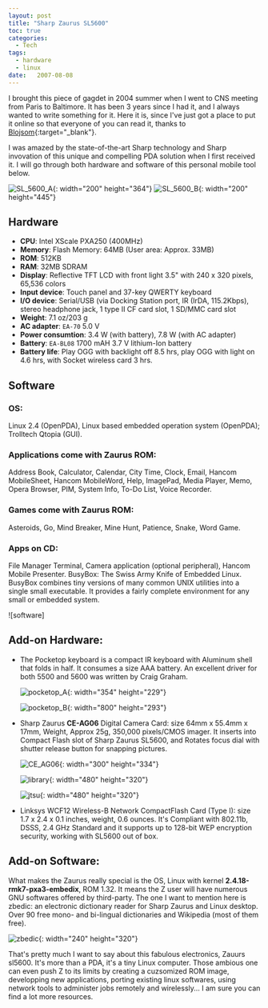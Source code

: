 ```yaml
---
layout: post
title: "Sharp Zaurus SL5600"
toc: true
categories:
  - Tech
tags:
  - hardware
  - linux
date:   2007-08-08
---
```


I brought this piece of gagdet in 2004 summer when I went to CNS meeting from 
Paris to Baltimore. It has been 3 years since I had it, and I always wanted to 
write something for it. Here it is, since I've just got a place to put it online 
so that everyone of you can read it, thanks to 
[Blojsom](https://github.com/timothystone/blojsom){:target="_blank"}. 

I was amazed by the state-of-the-art Sharp technology and Sharp invovation of 
this unique and compelling PDA solution when I first received it. I will go 
through both hardware and software of this personal mobile tool below.

![SL_5600_A](https://bn1303files.storage.live.com/y4mbmaotxcSHH3oy6MYv91gCblkXh_lFg_DFaaZQiXp-av0pXwF7DPmkfv6wS_PmsS-4euBvJyh8kilan2t3bsle5MHoa49wGQc0RDuS_ABM8aw48q1G_hbrUKMHwsDvzQZiYILNDZfZuxc7OMvMnfXL6YfjtocgqVA-B4pWSP3v2Msv6sqKQF6dgyA2v_0Y_ku?width=200&height=364&cropmode=none){: width="200" height="364"}  ![SL_5600_B](https://bn1303files.storage.live.com/y4mkSAqlrCcbRr9dbkxYx5PLvRJbfB6SkYzUpM2rMPpmNA_sQdjviyQuTwrzgv5xQfDbbI4sHxb6hmFwZ66EQLRUpw5Dj_0XPF_IBegbYwUsawrGPB9ieN9VOHsOGiQXP-LxTz6WltWC7cqU5vrO6ZN18Jn01CWpamStnUWSue-2c5Um2JNUcV2L9M7hpt8Hjs2?width=200&height=445&cropmode=none){: width="200" height="445"}

## Hardware

+ **CPU**: Intel XScale PXA250 (400MHz)
+ **Memory**: Flash Memory: 64MB (User area: Approx. 33MB)
+ **ROM**: 512KB
+ **RAM**: 32MB SDRAM
+ **Display**: Reflective TFT LCD with front light 3.5" with 240 x 320 pixels, 65,536 colors
+ **Input device**: Touch panel and 37-key QWERTY keyboard
+ **I/O device**: Serial/USB (via Docking Station port, IR (IrDA, 115.2Kbps), stereo headphone jack, 1 type II CF card slot, 1 SD/MMC card slot
+ **Weight**: 7.1 oz/203 g
+ **AC adapter**: `EA-70` 5.0 V
+ **Power consumtion**: 3.4 W (with battery), 7.8 W (with AC adapter)
+ **Battery**: `EA-BL08` 1700 mAH 3.7 V lithium-Ion battery
+ **Battery life**: Play OGG with backlight off 8.5 hrs, play OGG with light on 4.6 hrs, with Socket wireless card 3 hrs.

## Software

### OS: 

Linux 2.4 (OpenPDA), Linux based embedded operation system (OpenPDA); 
Trolltech Qtopia (GUI). 

### Applications come with Zaurus ROM: 

Address Book, Calculator, Calendar, City Time, Clock, Email, Hancom MobileSheet, Hancom 
MobileWord, Help, ImagePad, Media Player, Memo, Opera Browser, PIM, System Info, 
To-Do List, Voice Recorder.

### Games come with Zaurus ROM: 

Asteroids, Go, Mind Breaker, Mine Hunt, Patience, Snake, Word Game.

### Apps on CD: 

File Manager Terminal, Camera application (optional peripheral), Hancom Mobile Presenter.
BusyBox: The Swiss Army Knife of Embedded Linux. BusyBox combines tiny versions 
of many common UNIX utilities into a single small executable. 
It provides a fairly complete environment for any small or embedded system.

![software]


## Add-on Hardware:

+ The Pocketop keyboard is a compact IR keyboard with Aluminum shell that folds 
in half. It consumes a size AAA battery. An excellent driver for both 5500 and 
5600 was written by Craig Graham.

  ![pocketop_A](https://bn1303files.storage.live.com/y4mx1137Nbnkx_OmOt0FIhJ2XXnf0ddlT-_gK0Q0B2ocTcq-u5d366pnObivpmk1Hx552fJvLK_2EOyIsFX7MztyUEUW7miVfBO6oobeOo3w_hAJhv0515jhyFiO_5C6G4r9xwcMdSsjjIzhBaGtFpESrdtyOEa7iJO488L7O4bEG_OemvMJHfJZs7wnaRZQO_Y?width=354&height=229&cropmode=none){: width="354" height="229"} 

  ![pocketop_B](https://bn1303files.storage.live.com/y4mgMIP0YL7rncjVj66ct3xOHfNVDoBzcEsAFyy3_717-Tzx5giPeP0kgBZwuFqrhXxETYAEbu4P4SsxlMS0PWUj3tFCQ1cCvZ9YFwf77sR0hvjwAgL44ehPHCpzuFh6rnoxKzMpOWaw761XcC5syidfqVlf8h7ytng8Sq19tWpElBgAJW08Y7hNfFu9HxLO1EC?width=800&height=293&cropmode=none){: width="800" height="293"} 


+ Sharp Zaurus **CE-AG06** Digital Camera Card: size 64mm x 55.4mm x 17mm, 
Weight, Approx 25g, 350,000 pixels/CMOS imager. It inserts into Compact Flash 
slot of Sharp Zaurus SL5600, and Rotates focus dial with shutter release button 
for snapping pictures.

  ![CE_AG06](https://bn1303files.storage.live.com/y4mzBm7FG3y5yKqvEQsGrR3g4mYiJLPiCjaTNug5x0Kspy5cXzeSBqaVndHL8HNxSO29cVz_iF9OUw2927GumKjropH-kZk_M763HGTAzM0-v25FIuxjgRzbbMNOC0Xjs6VL9rwo9if-CpLlleMLMDw8aPp8J5ypUr9l_dMgtW84hO5TkY2gEcnO-b-ZpUSpn6W?width=300&height=334&cropmode=none){: width="300" height="334"} 

  ![library](https://bn1303files.storage.live.com/y4majTzyl3ZsrhQjTGTESDlnXt03qatFFG9GUUugHxLpdmrS3Co_osNXom7BzEC7I1rbZ1PumdZ90I4p07evnWKX19QLMIhxct-LIfglX1f3EKU0xTWvKI7x5T1HNPQ4WeuDOf2hHw7Lrc40MnTN5JXuifMg2lAVeijNgoZy5MsK6KEBqhjp_ieNBq7qQdnQ8yv?width=480&height=320&cropmode=none){: width="480" height="320"} 

  ![jtsu](https://bn1303files.storage.live.com/y4mmypSzDDDD0saXvCJnhLx3vKXdlH2-3fgixQ8EcHJSyvbQ1_mKK3pnM6bN8M6HTM7q_SjqmB7x-lipIjYG1iXs8oPMNR8JKIpwPqo6_zCvTueproGv_MZRmpLzlj-H01xLhvEDKjJIfjCA0rmZiMvuv9emVDQ-jYw0CxyNNdWyFbE4cAU09-yuPSJ3g3WWAZL?width=480&height=320&cropmode=none){: width="480" height="320"} 

+ Linksys WCF12 Wireless-B Network CompactFlash Card (Type I): 
size 1.7 x 2.4 x 0.1 inches, weight, 0.6 ounces. It's Compliant with 802.11b, 
DSSS, 2.4 GHz Standard and it supports up to 128-bit WEP encryption security, 
working with SL5600 out of box.

## Add-on Software:

What makes the Zaurus really special is the OS, Linux with 
kernel **2.4.18-rmk7-pxa3-embedix**, ROM 1.32. It means the Z user will have 
numerous GNU softwares offered by third-party. The one I want to mention here 
is zbedic: an electronic dictionary reader for Sharp Zaurus and Linux desktop. 
Over 90 free mono- and bi-lingual dictionaries and Wikipedia (most of them free).

![zbedic](https://bn1303files.storage.live.com/y4mgRZnXqp--gQhnB5nxgVqMpIqLA61pkIK-1jTr66MOe8fJwE7A1u0i0hbMdxQmeszjxnFFiVXH4LcBxdUqzuu2TcpvjU429dm0fet05QZbgZQyp2wkNBQwNC6J6p6ikHiKdfUKemwuTB5JUDCSXhbHkKykZ2bNEvo-KaNePP7-7SeZk7ZTIACBSRIupMrM4aF?width=240&height=320&cropmode=none){: width="240" height="320"} 

That's pretty much I want to say about this fabulous electronics, Zauurs sl5600. 
It's more than a PDA, it's a tiny Linux computer. Those ambious one can even 
push Z to its limits by creating a cuzsomized ROM image, developping new 
applications, porting existing linux softwares, using network tools to administer 
jobs remotely and wirelessly... I am sure you can find a lot more resources.